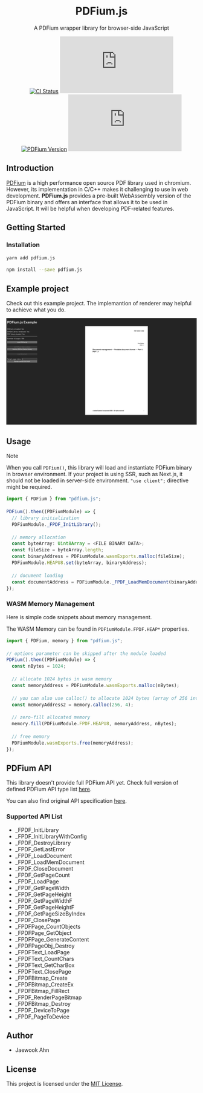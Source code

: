 <h1 align="center">PDFium.js</h1>

<div align="center">

A PDFium wrapper library for browser-side JavaScript

[![CI Status][github-action-image]][github-action-url] [![NPM Version][npm-version-image]][npm-version-url] [![PDFium Version][pdfium-version-image]][pdfium-version-url] [![License][license-image]][license-url]

[github-action-image]: https://img.shields.io/github/actions/workflow/status/Jaewoook/pdfium.js/ci.yml?style=for-the-badge
[github-action-url]: https://github.com/Jaewoook/pdfium.js/actions/workflows/ci.yml
[npm-version-image]: https://img.shields.io/npm/v/pdfium.js?style=for-the-badge
[npm-version-url]: https://www.npmjs.com/package/pdfium.js
[pdfium-version-image]: https://img.shields.io/badge/dynamic/json?style=for-the-badge&url=https%3A%2F%2Fraw.githubusercontent.com%2FJaewoook%2Fpdfium.js%2Fmain%2Fpdfium-version.json&query=%24.pdfium&label=pdfium
[pdfium-version-url]: https://github.com/Jaewoook/pdfium.js/blob/main/pdfium-version.json
[license-image]: https://img.shields.io/github/license/Jaewoook/pdfium.js?style=for-the-badge
[license-url]: https://github.com/Jaewoook/pdfium.js/blob/main/LICENSE

</div>

## Introduction

[PDFium](https://pdfium.googlesource.com/pdfium/+/master/README.md) is a high performance open source PDF library used in chromium. However, its implementation in C/C++ makes it challenging to use in web development. **PDFium.js** provides a pre-built WebAssembly version of the PDFium binary and offers an interface that allows it to be used in JavaScript. It will be helpful when developing PDF-related features.

## Getting Started

### Installation

```bash
yarn add pdfium.js
```

```bash
npm install --save pdfium.js
```

## Example project

Check out this example project. The implemantion of renderer may helpful to achieve what you do.

![example project](./images/example_project.png)

## Usage

> [!NOTE]
> When you call `PDFium()`, this library will load and instantiate PDFium binary in browser environment. If your project is using SSR, such as Next.js, it should not be loaded in server-side environment. `"use client";` directive might be required.

```ts
import { PDFium } from "pdfium.js";

PDFium().then((PDFiumModule) => {
  // library initialization
  PDFiumModule._FPDF_InitLibrary();

  // memory allocation
  const byteArray: Uint8Array = <FILE BINARY DATA>;
  const fileSize = byteArray.length;
  const binaryAddress = PDFiumModule.wasmExports.malloc(fileSize);
  PDFiumModule.HEAPU8.set(byteArray, binaryAddress);

  // document loading
  const documentAddress = PDFiumModule._FPDF_LoadMemDocument(binaryAddress, fileSize, "");
});
```

### WASM Memory Management

Here is simple code snippets about memory management.

The WASM Memory can be found in `PDFiumModule.FPDF.HEAP*` properties.

```ts
import { PDFium, memory } from "pdfium.js";

// options parameter can be skipped after the module loaded
PDFium().then((PDFiumModule) => {
  const nBytes = 1024;

  // allocate 1024 bytes in wasm memory
  const memoryAddress = PDFiumModule.wasmExports.malloc(nBytes);

  // you can also use calloc() to allocate 1024 bytes (array of 256 integers)
  const memoryAddress2 = memory.calloc(256, 4);

  // zero-fill allocated memory
  memory.fill(PDFiumModule.FPDF.HEAPU8, memoryAddress, nBytes);

  // free memory
  PDFiumModule.wasmExports.free(memoryAddress);
});
```

## PDFium API

This library doesn't provide full PDFium API yet. Check full version of defined PDFium API type list [here](./src/global.d.ts).

You can also find original API specification [here](https://pdfium.googlesource.com/pdfium/+/main/public/).

### Supported API List

- _FPDF_InitLibrary
- _FPDF_InitLibraryWithConfig
- _FPDF_DestroyLibrary
- _FPDF_GetLastError
- _FPDF_LoadDocument
- _FPDF_LoadMemDocument
- _FPDF_CloseDocument
- _FPDF_GetPageCount
- _FPDF_LoadPage
- _FPDF_GetPageWidth
- _FPDF_GetPageHeight
- _FPDF_GetPageWidthF
- _FPDF_GetPageHeightF
- _FPDF_GetPageSizeByIndex
- _FPDF_ClosePage
- _FPDFPage_CountObjects
- _FPDFPage_GetObject
- _FPDFPage_GenerateContent
- _FPDFPageObj_Destroy
- _FPDFText_LoadPage
- _FPDFText_CountChars
- _FPDFText_GetCharBox
- _FPDFText_ClosePage
- _FPDFBitmap_Create
- _FPDFBitmap_CreateEx
- _FPDFBitmap_FillRect
- _FPDF_RenderPageBitmap
- _FPDFBitmap_Destroy
- _FPDF_DeviceToPage
- _FPDF_PageToDevice


## Author

- Jaewook Ahn

## License

This project is licensed under the [MIT License](./LICENSE).
